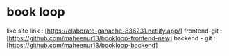 # book loop

like site link : [https://elaborate-ganache-836231.netlify.app/]
frontend-git : [https://github.com/maheenur13/bookloop-frontend-new]
backend - git : [https://github.com/maheenur13/bookloop-backend]